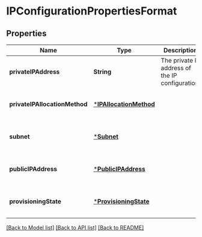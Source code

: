 # IPConfigurationPropertiesFormat


## Properties
Name | Type | Description | Notes
------------ | ------------- | ------------- | -------------
**privateIPAddress** | **String** | The private IP address of the IP configuration. | [optional] [default to nothing]
**privateIPAllocationMethod** | [***IPAllocationMethod**](IPAllocationMethod.md) |  | [optional] [default to nothing]
**subnet** | [***Subnet**](Subnet.md) |  | [optional] [default to nothing]
**publicIPAddress** | [***PublicIPAddress**](PublicIPAddress.md) |  | [optional] [default to nothing]
**provisioningState** | [***ProvisioningState**](ProvisioningState.md) |  | [optional] [default to nothing]


[[Back to Model list]](../README.md#models) [[Back to API list]](../README.md#api-endpoints) [[Back to README]](../README.md)


